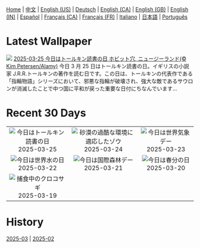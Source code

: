 [Home](../README.md) | [中文](zh-CN.md) | [English (US)](en-US.md) | [Deutsch](de-DE.md) | [English (CA)](en-CA.md) | [English (GB)](en-GB.md) | [English (IN)](en-IN.md) | [Español](es-ES.md) | [Français (CA)](fr-CA.md) | [Français (FR)](fr-FR.md) | [Italiano](it-IT.md) | [日本語](ja-JP.md) | [Português](pt-BR.md)

# Latest Wallpaper
![](https://www.bing.com/th?id=OHR.HobbitHole_JA-JP0242283883_UHD.jpg)
[2025-03-25 今日はトールキン読書の日 ホビット穴, ニュージーランド(© Kim Petersen/Alamy)](https://www.bing.com/th?id=OHR.HobbitHole_JA-JP0242283883_UHD.jpg)
今日 3 月 25 日はトールキン読書の日。イギリスの小説家 J.R.R.トールキンの著作を読む日です。この日は、トールキンの代表作である「指輪物語」シリーズにおいて、邪悪な指輪が破壊され、強大な敵であるサウロンが消滅したことで中つ国に平和が戻った重要な日付にちなんでいます…

# Recent 30 Days
|  |  |  |
|:---:|:---:|:---:|
| ![](https://www.bing.com/th?id=OHR.HobbitHole_JA-JP0242283883_400x240.jpg "今日はトールキン読書の日") 2025-03-25 | ![](https://www.bing.com/th?id=OHR.ElephantGrass_JA-JP0063384057_400x240.jpg "砂漠の過酷な環境に適応したゾウ") 2025-03-24 | ![](https://www.bing.com/th?id=OHR.NebraskaStorm_JA-JP9880301157_400x240.jpg "今日は世界気象デー") 2025-03-23 |
| ![](https://www.bing.com/th?id=OHR.CenoteLilies_JA-JP9666252322_400x240.jpg "今日は世界水の日") 2025-03-22 | ![](https://www.bing.com/th?id=OHR.DanumValley_JA-JP9471621232_400x240.jpg "今日は国際森林デー") 2025-03-21 | ![](https://www.bing.com/th?id=OHR.SpringDaffodils_JA-JP0516701335_400x240.jpg "今日は春分の日") 2025-03-20 |
| ![](https://www.bing.com/th?id=OHR.BlackHeron_JA-JP0377876469_400x240.jpg "捕食中のクロコサギ") 2025-03-19 |  |  |

# History
[2025-03](../archives/wallpaper/ja-JP/w_2025_03.md) | [2025-02](../archives/wallpaper/ja-JP/w_2025_02.md)
